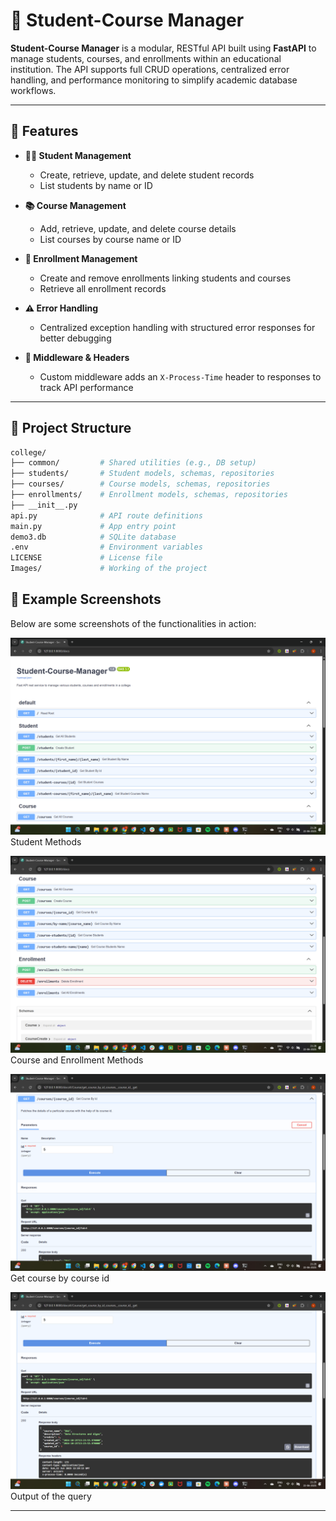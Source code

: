 # 🏫 Student-Course Manager

**Student-Course Manager** is a modular, RESTful API built using **FastAPI** to manage students, courses, and enrollments within an educational institution. The API supports full CRUD operations, centralized error handling, and performance monitoring to simplify academic database workflows.

---

## 🚀 Features

- **👨‍🎓 Student Management**
  - Create, retrieve, update, and delete student records
  - List students by name or ID

- **📚 Course Management**
  - Add, retrieve, update, and delete course details
  - List courses by course name or ID

- **📝 Enrollment Management**
  - Create and remove enrollments linking students and courses
  - Retrieve all enrollment records

- **⚠️ Error Handling**
  - Centralized exception handling with structured error responses for better debugging

- **🧩 Middleware & Headers**
  - Custom middleware adds an `X-Process-Time` header to responses to track API performance

---

## 📁 Project Structure

```bash
college/
├── common/         # Shared utilities (e.g., DB setup)
├── students/       # Student models, schemas, repositories
├── courses/        # Course models, schemas, repositories
├── enrollments/    # Enrollment models, schemas, repositories
├── __init__.py
api.py              # API route definitions
main.py             # App entry point
demo3.db            # SQLite database
.env                # Environment variables
LICENSE             # License file
Images/             # Working of the project
```

## 📸 Example Screenshots

Below are some screenshots of the functionalities in action:

![1](Images/Screenshot%202025-06-22%20212813.png)  
Student Methods

![2](Images/Screenshot%202025-06-22%20212824.png)  
Course and Enrollment Methods

![Get course](Images/Screenshot%202025-06-22%20212938.png)  
Get course by course id

![Output of get course](Images/Screenshot%202025-06-22%20212949.png)  
Output of the query

---